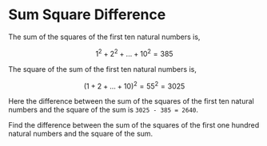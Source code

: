 # Sum Square Difference

The sum of the squares of the first ten natural numbers is,

```math
1^2 + 2^2 + ... + 10^2 = 385
```

The square of the sum of the first ten natural numbers is,

```math
(1 + 2 + ... + 10)^2 = 55^2 = 3025
```

Here the difference between the sum of the squares of the first ten natural
numbers and the square of the sum is `3025 - 385 = 2640`.

Find the difference between the sum of the squares of the first one hundred
natural numbers and the square of the sum.

